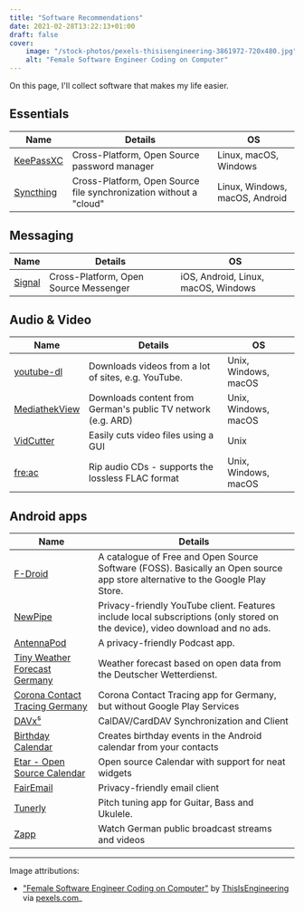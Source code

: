 ```yaml
---
title: "Software Recommendations"
date: 2021-02-28T13:22:13+01:00
draft: false
cover:
    image: "/stock-photos/pexels-thisisengineering-3861972-720x480.jpg"
    alt: "Female Software Engineer Coding on Computer"
---
```


On this page, I'll collect software that makes my life easier.

## Essentials

| Name | Details | OS |
| - | - | - |
| [KeePassXC](https://keepassxc.org/) | Cross-Platform, Open Source password manager | Linux, macOS, Windows |
| [Syncthing](https://syncthing.net/) | Cross-Platform, Open Source file synchronization without a "cloud" | Linux, Windows, macOS, Android |

## Messaging

| Name | Details | OS |
| - | - | - |
| [Signal](https://signal.org/) | Cross-Platform, Open Source Messenger | iOS, Android, Linux, macOS, Windows |

## Audio & Video

| Name | Details | OS |
| - | - | - |
| [youtube-dl](https://ytdl-org.github.io/youtube-dl/) | Downloads videos from a lot of sites, e.g. YouTube. | Unix, Windows, macOS |
| [MediathekView](https://mediathekview.de/) | Downloads content from German's public TV network (e.g. ARD) | Unix, Windows, macOS |
| [VidCutter](https://github.com/ozmartian/vidcutter) | Easily cuts video files using a GUI | Unix |
| [fre:ac](https://www.freac.org/) | Rip audio CDs - supports the lossless FLAC format | Unix, Windows, macOS |

## Android apps

| Name | Details |
| - | - |
| [F-Droid](https://www.f-droid.org/) | A catalogue of Free and Open Source Software (FOSS). Basically an Open source app store alternative to the Google Play Store. |
| [NewPipe](https://newpipe.net/) | Privacy-friendly YouTube client. Features include local subscriptions (only stored on the device), video download and no ads. |
| [AntennaPod](https://antennapod.org/) | A privacy-friendly Podcast app. |
| [Tiny Weather Forecast Germany](https://f-droid.org/en/packages/de.kaffeemitkoffein.tinyweatherforecastgermany/) |  Weather forecast based on open data from the Deutscher Wetterdienst. |
| [Corona Contact Tracing Germany](https://f-droid.org/en/packages/de.corona.tracing/) | Corona Contact Tracing app for Germany, but without Google Play Services |
| [DAVx⁵](https://f-droid.org/en/packages/at.bitfire.davdroid/) |  CalDAV/CardDAV Synchronization and Client |
| [Birthday Calendar](https://f-droid.org/en/packages/saschpe.contactevents/) | Creates birthday events in the Android calendar from your contacts |
| [Etar - Open Source Calendar](https://f-droid.org/en/packages/ws.xsoh.etar/) | Open source Calendar with support for neat widgets |
| [FairEmail](https://f-droid.org/en/packages/eu.faircode.email/) | Privacy-friendly email client |
| [Tunerly](https://f-droid.org/en/packages/com.tunerly/) |  Pitch tuning app for Guitar, Bass and Ukulele. |
| [Zapp](https://f-droid.org/en/packages/de.christinecoenen.code.zapp/) | Watch German public broadcast streams and videos |

---

Image attributions:
- ["Female Software Engineer Coding on Computer"](https://www.pexels.com/photo/female-software-engineer-coding-on-computer-3861972/) by [ThisIsEngineering](https://www.pexels.com/@thisisengineering) via [pexels.com](https://www.pexels.com/license/)_
